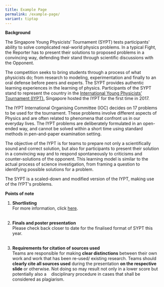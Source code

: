 ```yaml
---
title: Example Page
permalink: /example-page/
variant: tiptap
---
```

<p><strong>Background</strong>
</p>
<p>The Singapore Young Physicists’ Tournament (SYPT) tests participants'
ability to solve complicated real-world physics problems. In a typical
Fight, the Reporter has to present their solutions to proposed problems
in a convincing way, defending their stand through scientific discussions
with the Opponent.</p>
<p>The competition seeks to bring students through a process of what physicists
do; from research to modeling, experimentation and finally to an oral defense
before peers and experts. The SYPT provides authentic learning experiences
in the learning of physics. Participants of the SYPT stand to represent
the country in the <a href="https://www.iypt.org/" class="wixui-rich-text__text" rel="noreferrer noopener" target="_blank"><u>International Young Physicists’ Tournament (IYPT).</u></a> Singapore
hosted the IYPT for the first time in 2017.</p>
<p>The IYPT International Organising Committee (IOC) decides on 17 problems
to be used for the tournament. These problems involve different aspects
of Physics and are often related to phenomena that confront us in our everyday
lives. The IYPT problems are deliberately formulated in an open-ended way,
and cannot be solved within a short time using standard methods in pen-and-paper
examination setting.</p>
<p>The objective of the IYPT is for teams to prepare not only a scientifically
sound and correct solution, but also for participants to present their
solution in a convincing way and to respond spontaneously to criticisms
and counter-solutions of the opponent. This learning model is similar to
the actual process of science investigation, from framing a question to
identifying possible solutions for a problem.</p>
<p>The SYPT is a scaled-down and modified version of the IYPT, making use
of the IYPT's problems.</p>
<p><strong>Points of note</strong>
</p>
<ol>
<li>
<p><strong>Shortlisting</strong>
<br>For more information, click <a href="https://iyptsypt.wixsite.com/sypt/sypt-2023-format" class="wixui-rich-text__text" rel="noopener noreferrer nofollow" target="_self"><u>here</u></a>.
<br>&nbsp;</p>
</li>
<li>
<p><strong>Finals and poster presentation</strong>
<br>Please check back closer to date for the finalised format of SYPT this
year.
<br>&nbsp;</p>
</li>
<li>
<p><strong>Requirements for citation of sources used</strong>
<br>Teams are responsible for making <strong>clear distinctions</strong>&nbsp;between
their own work and work that has been re-used/ existing research. Teams
should <strong>clearly cite all sources used</strong> during the presentation <strong>on the respective slide</strong> or
otherwise. Not doing so&nbsp;may result not only in a lower score but potentially
also a&nbsp; &nbsp; disciplinary procedure in cases that shall be considered
as plagiarism.</p>
</li>
</ol>
<p></p>